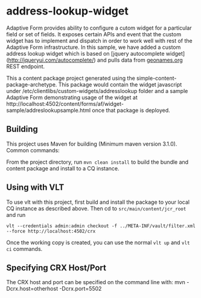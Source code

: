 address-lookup-widget
======

Adaptive Form provides ability to configure a cutom widget for a particular field or set of fields. It exposes certain APIs and event that the custom widget has to implement and dispatch in order to work well with rest of the Adaptive Form infrastructure. In this sample, we have added a custom address lookup widget which is based on [jquery autocomplete widget] (http://jqueryui.com/autocomplete/) and pulls data from [geonames.org](http://www.geonames.org/) REST endpoint.

This a content package project generated using the simple-content-package-archetype. This package would contain the widget javascript under /etc/clientlibs/custom-widgets/addresslookup folder and a sample Adaptive Form demonstrating usage of the widget at http://localhost:4502/content/forms/af/widget-sample/addreslookupsample.html once that package is deployed.

Building
--------

This project uses Maven for building (Minimum maven version 3.1.0). Common commands:

From the project directory, run ``mvn clean install`` to build the bundle and content package and install to a CQ instance.

Using with VLT
--------------

To use vlt with this project, first build and install the package to your local CQ instance as described above. Then cd to `src/main/content/jcr_root` and run

    vlt --credentials admin:admin checkout -f ../META-INF/vault/filter.xml --force http://localhost:4502/crx

Once the working copy is created, you can use the normal ``vlt up`` and ``vlt ci`` commands.

Specifying CRX Host/Port
------------------------

The CRX host and port can be specified on the command line with:
mvn -Dcrx.host=otherhost -Dcrx.port=5502 <goals>

